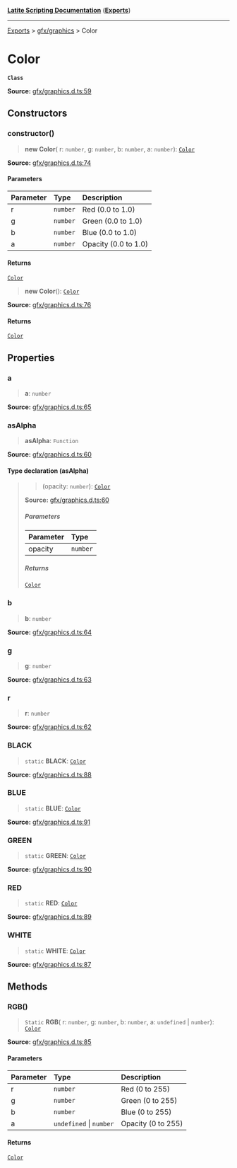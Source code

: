 [**Latite Scripting Documentation**](../../README.md) ([**Exports**](../../exports.md))

---

[Exports](../../exports.md) > [gfx/graphics](../index.md) > Color

# Color

**`Class`**

**Source:** [gfx/graphics.d.ts:59](https://github.com/LatiteScripting/latitescripting.github.io/blob/1a915c6/definitions/gfx/graphics.d.ts#L59)

## Constructors

### constructor()

> **new Color**(
> r: `number`,
> g: `number`,
> b: `number`,
> a: `number`): [`Color`](class.Color.md)

**Source:** [gfx/graphics.d.ts:74](https://github.com/LatiteScripting/latitescripting.github.io/blob/1a915c6/definitions/gfx/graphics.d.ts#L74)

#### Parameters

| Parameter | Type     | Description          |
| :-------- | :------- | :------------------- |
| r         | `number` | Red (0.0 to 1.0)     |
| g         | `number` | Green (0.0 to 1.0)   |
| b         | `number` | Blue (0.0 to 1.0)    |
| a         | `number` | Opacity (0.0 to 1.0) |

#### Returns

[`Color`](class.Color.md)

> **new Color**(): [`Color`](class.Color.md)

**Source:** [gfx/graphics.d.ts:76](https://github.com/LatiteScripting/latitescripting.github.io/blob/1a915c6/definitions/gfx/graphics.d.ts#L76)

#### Returns

[`Color`](class.Color.md)

## Properties

### a

> **a**: `number`

**Source:** [gfx/graphics.d.ts:65](https://github.com/LatiteScripting/latitescripting.github.io/blob/1a915c6/definitions/gfx/graphics.d.ts#L65)

### asAlpha

> **asAlpha**: `Function`

**Source:** [gfx/graphics.d.ts:60](https://github.com/LatiteScripting/latitescripting.github.io/blob/1a915c6/definitions/gfx/graphics.d.ts#L60)

#### Type declaration (asAlpha)

> > (opacity: `number`): [`Color`](class.Color.md)
>
> **Source:** [gfx/graphics.d.ts:60](https://github.com/LatiteScripting/latitescripting.github.io/blob/1a915c6/definitions/gfx/graphics.d.ts#L60)
>
> ##### Parameters
>
> | Parameter | Type     |
> | :-------- | :------- |
> | opacity   | `number` |
>
> ##### Returns
>
> [`Color`](class.Color.md)

### b

> **b**: `number`

**Source:** [gfx/graphics.d.ts:64](https://github.com/LatiteScripting/latitescripting.github.io/blob/1a915c6/definitions/gfx/graphics.d.ts#L64)

### g

> **g**: `number`

**Source:** [gfx/graphics.d.ts:63](https://github.com/LatiteScripting/latitescripting.github.io/blob/1a915c6/definitions/gfx/graphics.d.ts#L63)

### r

> **r**: `number`

**Source:** [gfx/graphics.d.ts:62](https://github.com/LatiteScripting/latitescripting.github.io/blob/1a915c6/definitions/gfx/graphics.d.ts#L62)

### BLACK

> `static` **BLACK**: [`Color`](class.Color.md)

**Source:** [gfx/graphics.d.ts:88](https://github.com/LatiteScripting/latitescripting.github.io/blob/1a915c6/definitions/gfx/graphics.d.ts#L88)

### BLUE

> `static` **BLUE**: [`Color`](class.Color.md)

**Source:** [gfx/graphics.d.ts:91](https://github.com/LatiteScripting/latitescripting.github.io/blob/1a915c6/definitions/gfx/graphics.d.ts#L91)

### GREEN

> `static` **GREEN**: [`Color`](class.Color.md)

**Source:** [gfx/graphics.d.ts:90](https://github.com/LatiteScripting/latitescripting.github.io/blob/1a915c6/definitions/gfx/graphics.d.ts#L90)

### RED

> `static` **RED**: [`Color`](class.Color.md)

**Source:** [gfx/graphics.d.ts:89](https://github.com/LatiteScripting/latitescripting.github.io/blob/1a915c6/definitions/gfx/graphics.d.ts#L89)

### WHITE

> `static` **WHITE**: [`Color`](class.Color.md)

**Source:** [gfx/graphics.d.ts:87](https://github.com/LatiteScripting/latitescripting.github.io/blob/1a915c6/definitions/gfx/graphics.d.ts#L87)

## Methods

### RGB()

> `Static` **RGB**(
> r: `number`,
> g: `number`,
> b: `number`,
> a: `undefined` \| `number`): [`Color`](class.Color.md)

**Source:** [gfx/graphics.d.ts:85](https://github.com/LatiteScripting/latitescripting.github.io/blob/1a915c6/definitions/gfx/graphics.d.ts#L85)

#### Parameters

| Parameter | Type                    | Description        |
| :-------- | :---------------------- | :----------------- |
| r         | `number`                | Red (0 to 255)     |
| g         | `number`                | Green (0 to 255)   |
| b         | `number`                | Blue (0 to 255)    |
| a         | `undefined` \| `number` | Opacity (0 to 255) |

#### Returns

[`Color`](class.Color.md)

